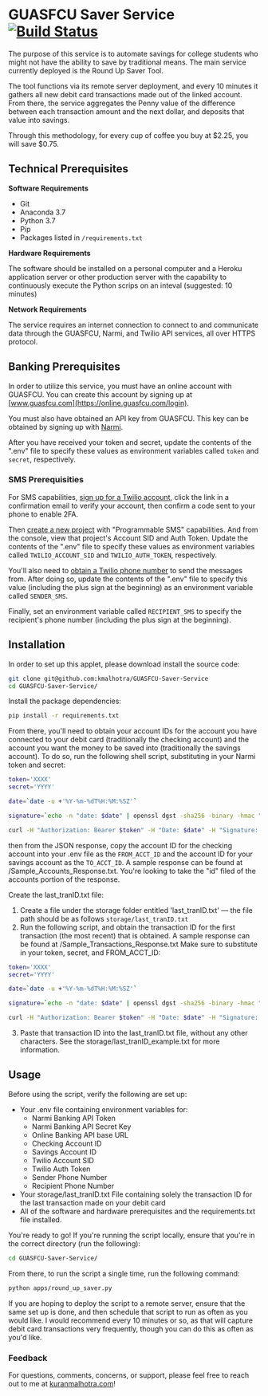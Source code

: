 # GUASFCU Saver Service [![Build Status](https://travis-ci.com/kmalhotra13/GUASFCU-Saver-Service.svg?branch=master)](https://travis-ci.com/kmalhotra13/GUASFCU-Saver-Service)

The purpose of this service is to automate savings for college students who might not have the ability to save by traditional means. The main service currently deployed is the Round Up Saver Tool. 

The tool functions via its remote server deployment, and every 10 minutes it gathers all new debit card transactions made out of the linked account. From there, the service aggregates the Penny value of the difference between each transaction amount and the next dollar, and deposits that value into savings. 

Through this methodology, for every cup of coffee you buy at $2.25, you will save $0.75. 

## Technical Prerequisites

<b>Software Requirements</b>
- Git
- Anaconda 3.7
- Python 3.7
- Pip
- Packages listed in `/requirements.txt`

<b>Hardware Requirements</b>

The software should be installed on a personal computer and a Heroku application server or other production server with the capability to continuously execute the Python scrips on an inteval (suggested: 10 minutes)

<b>Network Requirements</b>

The service requires an internet connection to connect to and communicate data through the GUASFCU, Narmi, and Twilio API services, all over HTTPS protocol. 

## Banking Prerequisites

In order to utilize this service, you must have an online account with GUASFCU. You can create this account by signing up at [www.guasfcu.com](https://online.guasfcu.com/login).

You must also have obtained an API key from GUASFCU. This key can be obtained by signing up with [Narmi](https://www.narmi.com/developers/guides/).

After you have received your token and secret, update the contents of the ".env" file to specify these values as environment variables called `token` and `secret`, respectively.


### SMS Prerequisities

For SMS capabilities, [sign up for a Twilio account](https://www.twilio.com/try-twilio), click the link in a confirmation email to verify your account, then confirm a code sent to your phone to enable 2FA.

Then [create a new project](https://www.twilio.com/console/projects/create) with "Programmable SMS" capabilities. And from the console, view that project's Account SID and Auth Token. Update the contents of the ".env" file to specify these values as environment variables called `TWILIO_ACCOUNT_SID` and `TWILIO_AUTH_TOKEN`, respectively.

You'll also need to [obtain a Twilio phone number](https://www.twilio.com/console/sms/getting-started/build) to send the messages from. After doing so, update the contents of the ".env" file to specify this value (including the plus sign at the beginning) as an environment variable called `SENDER_SMS`.

Finally, set an environment variable called `RECIPIENT_SMS` to specify the recipient's phone number (including the plus sign at the beginning).

## Installation

In order to set up this applet, please download install the source code:

```sh
git clone git@github.com:kmalhotra/GUASFCU-Saver-Service
cd GUASFCU-Saver-Service/
```

Install the package dependencies:

```sh
pip install -r requirements.txt
```

From there, you'll need to obtain your account IDs for the account you have connected to your debit card (traditionally the checking account) and the account you want the money to be saved into (traditionally the savings account). To do so, run the following shell script, substituting in your Narmi token and secret:

```sh
token='XXXX'
secret='YYYY'

date=`date -u +'%Y-%m-%dT%H:%M:%SZ'`

signature=`echo -n "date: $date" | openssl dgst -sha256 -binary -hmac "$secret" | base64`

curl -H "Authorization: Bearer $token" -H "Date: $date" -H "Signature: keyId=\"$token\",algorithm=\"hmac-sha256\",headers=\"date\",signature=\"$signature\"" 'https://api.guasfcu.com/v1/accounts/''
```

then from the JSON response, copy the account ID for the checking account into your .env file as the `FROM_ACCT_ID` and the account ID for your savings account as the `TO_ACCT_ID`. A sample response can be found at /Sample_Accounts_Response.txt. You're looking to take the "id" filed of the accounts portion of the response. 

Create the last_tranID.txt file:

1. Create a file under the storage folder entitled 'last_tranID.txt' — the file path should be as follows `storage/last_tranID.txt`
2. Run the following script, and obtain the transaction ID for the first transaction (the most recent) that is obtained. A sample response can be found at /Sample_Transactions_Response.txt Make sure to substitute in your token, secret, and FROM_ACCT_ID:

```sh
token='XXXX'
secret='YYYY'

date=`date -u +'%Y-%m-%dT%H:%M:%SZ'`

signature=`echo -n "date: $date" | openssl dgst -sha256 -binary -hmac "$secret" | base64`

curl -H "Authorization: Bearer $token" -H "Date: $date" -H "Signature: keyId=\"$token\",algorithm=\"hmac-sha256\",headers=\"date\",signature=\"$signature\"" 'https://api.guasfcu.com/v1/accounts/FROM_ACCT_ID/transactions/''
```

3. Paste that transaction ID into the last_tranID.txt file, without any other characters. See the storage/last_tranID_example.txt for more information.

## Usage

Before using the script, verify the following are set up:
- Your .env file containing environment variables for:
	- Narmi Banking API Token
	- Narmi Banking API Secret Key
	- Online Banking API base URL
	- Checking Account ID
	- Savings Account ID
	- Twilio Account SID
	- Twilio Auth Token
	- Sender Phone Number
	- Recipient Phone Number
- Your storage/last_tranID.txt File containing solely the transaction ID for the last transaction made on your debit card
- All of the software and hardware prerequisites and the requirements.txt file installed. 

You're ready to go! If you're running the script locally, ensure that you're in the correct directory (run the following):

```sh
cd GUASFCU-Saver-Service/
``` 

From there, to run the script a single time, run the following command:

```sh
python apps/round_up_saver.py
```

If you are hoping to deploy the script to a remote server, ensure that the same set up is done, and then schedule that script to run as often as you would like. I would recommend every 10 minutes or so, as that will capture debit card transactions very frequently, though you can do this as often as you'd like. 

### Feedback

For questions, comments, concerns, or support, please feel free to reach out to me at [kuranmalhotra.com](https://kuranmalhotra.com)! 

